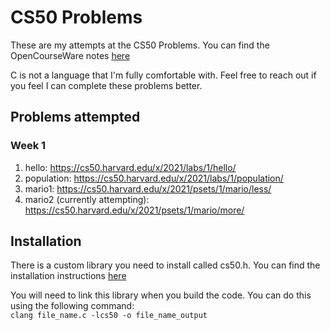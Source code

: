 # CS50 Problems

These are my attempts at the CS50 Problems.  You can find the OpenCourseWare notes [here](https://cs50.harvard.edu/x/2021/)

C is not a language that I'm fully comfortable with.  Feel free to reach out if you feel I can complete these problems better.  

## Problems attempted

### Week 1
1. hello: https://cs50.harvard.edu/x/2021/labs/1/hello/
1. population: https://cs50.harvard.edu/x/2021/labs/1/population/
1. mario1: https://cs50.harvard.edu/x/2021/psets/1/mario/less/
1. mario2 (currently attempting): https://cs50.harvard.edu/x/2021/psets/1/mario/more/

## Installation
There is a custom library you need to install called cs50.h.  You can find the installation instructions [here](https://cs50.readthedocs.io/libraries/cs50/c/)

You will need to link this library when you build the code.  You can do this using the following command:  
`clang file_name.c -lcs50 -o file_name_output`
